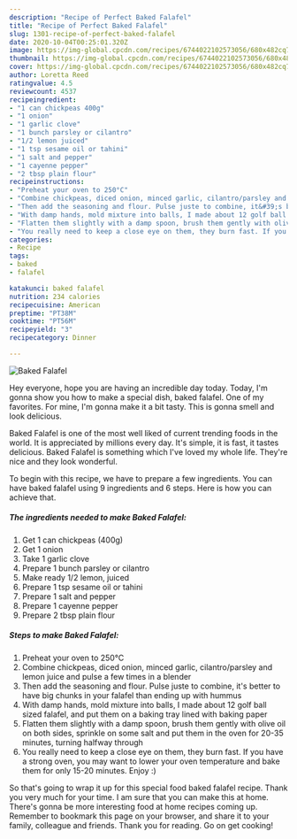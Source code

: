 ```yaml
---
description: "Recipe of Perfect Baked Falafel"
title: "Recipe of Perfect Baked Falafel"
slug: 1301-recipe-of-perfect-baked-falafel
date: 2020-10-04T00:25:01.320Z
image: https://img-global.cpcdn.com/recipes/6744022102573056/680x482cq70/baked-falafel-recipe-main-photo.jpg
thumbnail: https://img-global.cpcdn.com/recipes/6744022102573056/680x482cq70/baked-falafel-recipe-main-photo.jpg
cover: https://img-global.cpcdn.com/recipes/6744022102573056/680x482cq70/baked-falafel-recipe-main-photo.jpg
author: Loretta Reed
ratingvalue: 4.5
reviewcount: 4537
recipeingredient:
- "1 can chickpeas 400g"
- "1 onion"
- "1 garlic clove"
- "1 bunch parsley or cilantro"
- "1/2 lemon juiced"
- "1 tsp sesame oil or tahini"
- "1 salt and pepper"
- "1 cayenne pepper"
- "2 tbsp plain flour"
recipeinstructions:
- "Preheat your oven to 250°C"
- "Combine chickpeas, diced onion, minced garlic, cilantro/parsley and lemon juice and pulse a few times in a blender"
- "Then add the seasoning and flour. Pulse juste to combine, it&#39;s better to have big chunks in your falafel than ending up with hummus"
- "With damp hands, mold mixture into balls, I made about 12 golf ball sized falafel, and put them on a baking tray lined with baking paper"
- "Flatten them slightly with a damp spoon, brush them gently with olive oil on both sides, sprinkle on some salt and put them in the oven for 20-35 minutes, turning halfway through"
- "You really need to keep a close eye on them, they burn fast. If you have a strong oven, you may want to lower your oven temperature and bake them for only 15-20 minutes. Enjoy :)"
categories:
- Recipe
tags:
- baked
- falafel

katakunci: baked falafel 
nutrition: 234 calories
recipecuisine: American
preptime: "PT38M"
cooktime: "PT56M"
recipeyield: "3"
recipecategory: Dinner

---
```



![Baked Falafel](https://img-global.cpcdn.com/recipes/6744022102573056/680x482cq70/baked-falafel-recipe-main-photo.jpg)

Hey everyone, hope you are having an incredible day today. Today, I'm gonna show you how to make a special dish, baked falafel. One of my favorites. For mine, I'm gonna make it a bit tasty. This is gonna smell and look delicious.



Baked Falafel is one of the most well liked of current trending foods in the world. It is appreciated by millions every day. It's simple, it is fast, it tastes delicious. Baked Falafel is something which I've loved my whole life. They're nice and they look wonderful.


To begin with this recipe, we have to prepare a few ingredients. You can have baked falafel using 9 ingredients and 6 steps. Here is how you can achieve that.

<!--inarticleads1-->

##### The ingredients needed to make Baked Falafel:

1. Get 1 can chickpeas (400g)
1. Get 1 onion
1. Take 1 garlic clove
1. Prepare 1 bunch parsley or cilantro
1. Make ready 1/2 lemon, juiced
1. Prepare 1 tsp sesame oil or tahini
1. Prepare 1 salt and pepper
1. Prepare 1 cayenne pepper
1. Prepare 2 tbsp plain flour




<!--inarticleads2-->

##### Steps to make Baked Falafel:

1. Preheat your oven to 250°C
1. Combine chickpeas, diced onion, minced garlic, cilantro/parsley and lemon juice and pulse a few times in a blender
1. Then add the seasoning and flour. Pulse juste to combine, it&#39;s better to have big chunks in your falafel than ending up with hummus
1. With damp hands, mold mixture into balls, I made about 12 golf ball sized falafel, and put them on a baking tray lined with baking paper
1. Flatten them slightly with a damp spoon, brush them gently with olive oil on both sides, sprinkle on some salt and put them in the oven for 20-35 minutes, turning halfway through
1. You really need to keep a close eye on them, they burn fast. If you have a strong oven, you may want to lower your oven temperature and bake them for only 15-20 minutes. Enjoy :)




So that's going to wrap it up for this special food baked falafel recipe. Thank you very much for your time. I am sure that you can make this at home. There's gonna be more interesting food at home recipes coming up. Remember to bookmark this page on your browser, and share it to your family, colleague and friends. Thank you for reading. Go on get cooking!
